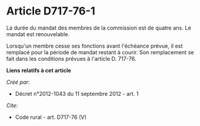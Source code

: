 # Article D717-76-1

La durée du mandat des membres de la commission est de quatre ans. Le mandat est renouvelable. 

Lorsqu'un membre cesse ses fonctions avant l'échéance prévue, il est remplacé pour la période de mandat restant à courir. Son
remplacement se fait dans les conditions prévues à l'article D. 717-76.

**Liens relatifs à cet article**

_Créé par_:

  - Décret n°2012-1043 du 11 septembre 2012 - art. 1

_Cite_:

  - Code rural - art. D717-76 (V)
